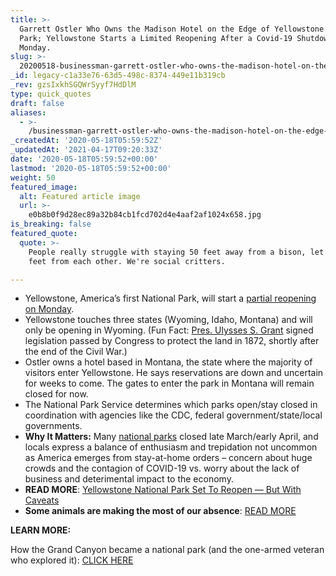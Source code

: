 ```yaml
---
title: >-
  Garrett Ostler Who Owns the Madison Hotel on the Edge of Yellowstone National
  Park; Yellowstone Starts a Limited Reopening After a Covid-19 Shutdown on
  Monday.
slug: >-
  20200518-businessman-garrett-ostler-who-owns-the-madison-hotel-on-the-edge-of-yellowstone-national-park-which-starts-a-limited-reopening-after-a-covid-19-shutdown-on-monday
_id: legacy-c1a33e76-63d5-498c-8374-449e11b319cb
_rev: gzsIxkhSGQWrSyyf7HdDlM
type: quick_quotes
draft: false
aliases:
  - >-
    /businessman-garrett-ostler-who-owns-the-madison-hotel-on-the-edge-of-yellowstone-national-park-which-starts-a-limited-reopening-after-a-covid-19-shutdown-on-monday/
_createdAt: '2020-05-18T05:59:52Z'
_updatedAt: '2021-04-17T09:20:33Z'
date: '2020-05-18T05:59:52+00:00'
lastmod: '2020-05-18T05:59:52+00:00'
weight: 50
featured_image:
  alt: Featured article image
  url: >-
    e0b8b0f9d28ec89a32b84cb1fcd702d4e4aaf2af1024x658.jpg
is_breaking: false
featured_quote:
  quote: >-
    People really struggle with staying 50 feet away from a bison, let alone six
    feet from each other. We're social critters.

---
```

* Yellowstone, America’s first National Park, will start a [partial reopening on Monday](https://www.nps.gov/yell/learn/news/20015.htm).
* Yellowstone touches three states (Wyoming, Idaho, Montana) and will only be opening in Wyoming. (Fun Fact: [Pres. Ulysses S. Grant](https://www.nps.gov/yell/learn/historyculture/yellowstoneestablishment.htm) signed legislation passed by Congress to protect the land in 1872, shortly after the end of the Civil War.)
* Ostler owns a hotel based in Montana, the state where the majority of visitors enter Yellowstone. He says reservations are down and uncertain for weeks to come. The gates to enter the park in Montana will remain closed for now.
* The National Park Service determines which parks open/stay closed in coordination with agencies like the CDC, federal government/state/local governments.
* **Why It Matters:** Many [national parks](https://www.nps.gov/aboutus/news/public-health-update.htm) closed late March/early April, and locals express a balance of enthusiasm and trepidation not uncommon as America emerges from stay-at-home orders – concern about huge crowds and the contagion of COVID-19 vs. worry about the lack of business and deterimental impact to the economy.
* **READ MORE**: [Yellowstone National Park Set To Reopen — But With Caveats](https://www.npr.org/2020/05/17/856364234/yellowstone-national-park-set-to-reopen-but-with-caveats)
* **Some animals are making the most of our absence**: [READ MORE](https://www.nbcnews.com/news/us-news/national-park-closings-gave-wildlife-room-roam-rangers-advise-caution-n1208216)

**LEARN MORE:**

How the Grand Canyon became a national park (and the one-armed veteran who explored it): [CLICK HERE](https://smarthernews.com/19-02-26-grand-canyon/)